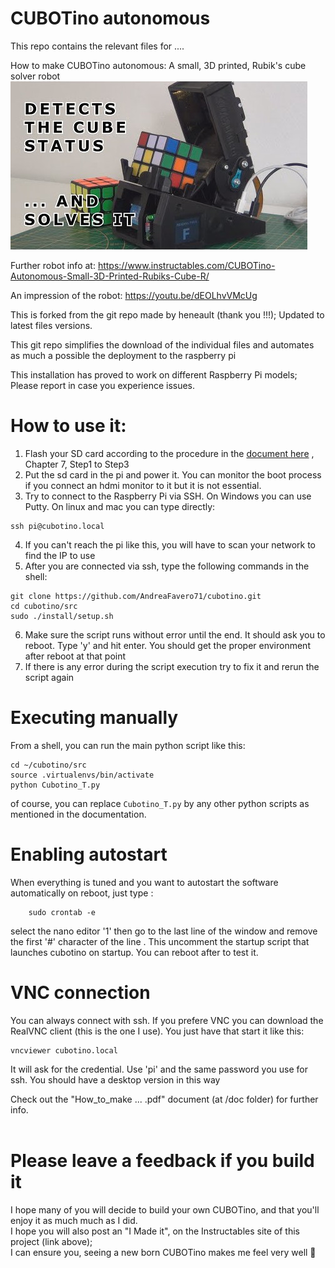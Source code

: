 # CUBOTino autonomous

This repo contains the relevant files for ....

How to make CUBOTino autonomous: A small, 3D printed, Rubik's cube solver robot
![title image](/images/title.jpg)

Further robot info at: https://www.instructables.com/CUBOTino-Autonomous-Small-3D-Printed-Rubiks-Cube-R/

An impression of the robot: https://youtu.be/dEOLhvVMcUg

This is forked from the git repo made by heneault (thank you !!!); Updated to latest files versions.

This git repo simplifies the download of the individual files and automates as much a possible the deployment to the raspberry pi

This installation has proved to work on different Raspberry Pi models; Please report in case you experience issues.

# How to use it:
1. Flash your SD card according to the procedure in the [document here](doc/How_to_make_CUBOTino_autonomous_robot_20230114.pdf) , Chapter 7, Step1 to Step3
2. Put the sd card in the pi and power it. You can monitor the boot process if you connect an hdmi monitor to it but it is not essential. 
3. Try to connect to the Raspberry Pi via SSH. On Windows you can use Putty. On linux and mac you can type directly:
```
ssh pi@cubotino.local
```
4. If you can't reach the pi like this, you will have to scan your network to find the IP to use
5. After you are connected via ssh, type the following commands in the shell:
```
git clone https://github.com/AndreaFavero71/cubotino.git
cd cubotino/src
sudo ./install/setup.sh
```
6. Make sure the script runs without error until the end. It should ask you to reboot. Type 'y' and hit enter. You should get the proper environment after reboot at that point
7. If there is any error during the script execution try to fix it and rerun the script again

# Executing manually
From a shell, you can run the main python script like this:
```
cd ~/cubotino/src
source .virtualenvs/bin/activate
python Cubotino_T.py
```
of course, you can replace `Cubotino_T.py` by any other python scripts as mentioned in the documentation.


# Enabling autostart
When everything is tuned and you want to autostart the software automatically on reboot, just type :
```
    sudo crontab -e
```
select the nano editor '1' then go to the last line of the window and remove the first '#' character of the line . This uncomment the startup script that launches cubotino on startup. You can reboot after to test it.

# VNC connection
You can always connect with ssh. If you prefere VNC you can download the RealVNC client (this is the one I use). You just have that start it like this:
```
vncviewer cubotino.local
```
It will ask for the credential. Use 'pi' and the same password you use for ssh. You should have a desktop version in this way

Check out the "How_to_make ...  .pdf" document (at /doc folder) for further info.<br /><br />


# Please leave a feedback if you build it
I hope many of you will decide to build your own CUBOTino, and that you'll enjoy it as much much as I did. <br />
I hope you will also post an "I Made it", on the Instructables site of this project (link above); <br />
I can ensure you, seeing a new born CUBOTino makes me feel very well 🙂

